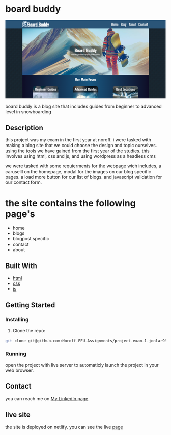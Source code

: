 # board buddy
![image](/images/test/board-buddy.PNG)

board buddy is a blog site that includes guides from beginner to advanced level in snowboarding

## Description

this project was my exam in the first year at noroff. i were tasked with making a blog site that we could choose the design and topic ourselves. using the tools we have gained from the first year of the studies.
this involves using html, css and js, and using wordpress as a headless cms

we were tasked with some requierments for the webpage wich includes, a caruselll on the homepage, modal for the images on our blog specific pages. a load more button for our list of blogs. and javascript validation for our contact form.

# the site contains the following page's

- home
- blogs
- blogpost specific
- contact
- about

## Built With

- [html](https://developer.mozilla.org/en-US/docs/Web/HTML)
- [css](https://developer.mozilla.org/en-US/docs/Web/CSS)
- [js](https://developer.mozilla.org/en-US/docs/Web/javascript)

## Getting Started

### Installing

1. Clone the repo:

```bash
git clone git@github.com:Noroff-FEU-Assignments/project-exam-1-jonlar93
```

### Running

open the project with live server to automaticly launch the project in your web browser.

## Contact

you can reach me on [My LinkedIn page](www.linkedin.com)

## live site

the site is deployed on netlify. you can see the live [page](https://board-buddy-exam.netlify.app/)
